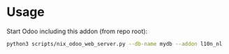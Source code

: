 # Usage

Start Odoo including this addon (from repo root):

```bash
python3 scripts/nix_odoo_web_server.py --db-name mydb --addon l10n_nl
```
